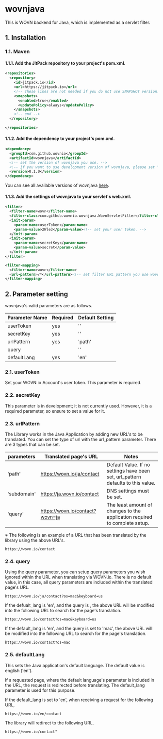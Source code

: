 # wovnjava

This is WOVN backend for Java, which is implemented as a servlet filter.

## 1. Installation

### 1.1. Maven

#### 1.1.1. Add the JitPack repository to your project's pom.xml.

```XML
<repositories>
  <repository>
    <id>jitpack.io</id>
    <url>https://jitpack.io</url>
    <!-- These lines are not needed if you do not use SNAPSHOT version. -->
    <snapshots>
      <enabled>true</enabled>
      <updatePolicy>always</updatePolicy>
    </snapshots>
    <!-- end -->
  </repository>
  
</repositories>
```

#### 1.1.2. Add the dependency to your project's pom.xml.

```XML
<dependency>
  <groupId>com.github.wovnio</groupId>
  <artifactId>wovnjava</artifactId>
  <!-- set the version of wovnjava you use. -->
  <!-- if you want to use development version of wovnjava, please set "-SNAPSHOT" here. -->
  <version>0.1.0</version>
</dependency>
```

You can see all available versions of wovnjava [here](https://jitpack.io/#wovnio/wovnjava).

#### 1.1.3. Add the settings of wovnjava to your servlet's web.xml.

```XML
<filter>
  <filter-name>wovn</filter-name>
  <filter-class>com.github.wovnio.wovnjava.WovnServletFilter</filter-class>
  <init-param>
    <param-name>userToken</param-name>
    <param-value>2Wle3</param-value><!-- set your user token. -->
  </init-param>
  <init-param>
    <param-name>secretKey</param-name>
    <param-value>secret</param-value>
  </init-param>
</filter>

<filter-mapping>
  <filter-name>wovn</filter-name>
  <url-pattern>/*</url-pattern><!-- set filter URL pattern you use wovnjava. -->
</filter-mapping>
```

## 2. Parameter setting

wovnjava's valid parameters are as follows.

Parameter Name | Required | Default Setting
-------------- | -------- | ------------
userToken      | yes      | ''
secretKey      | yes      | ''
urlPattern     | yes      | 'path'
query          |          | ''
defaultLang    | yes      | 'en'

### 2.1. userToken

Set your WOVN.io Account's user token. This parameter is required.

### 2.2. secretKey

This parameter is in development; it is not currently used. However, it is a required parameter, so ensure to set a value for it.

### 2.3. urlPattern

The Library works in the Java Application by adding new URL's to be translated. You can set the type of url with the url_pattern parameter. There are 3 types that can be set.

parameters  | Translated page's URL           | Notes
----------- | ------------------------------- | ------
'path'      | https://wovn.io/ja/contact      | Default Value. If no settings have been set, url_pattern defaults to this value.
'subdomain' | https://ja.wovn.io/contact      | DNS settings must be set.
'query'     | https://wovn.io/contact?wovn=ja | The least amount of changes to the application required to complete setup.

※ The following is an example of a URL that has been translated by the library using the above URL's.

    https://wovn.io/contact

### 2.4. query

Using the query parameter, you can setup query parameters you wish ignored within the URL when translating via WOVN.io. There is no default value, in this case, all query parameters are included within the translated page's URL.

    https://wovn.io/ja/contact?os=mac&keyboard=us

If the defualt_lang is 'en', and the query is , the above URL will be modified into the following URL to search for the page's translation.

    https://wovn.io/contact?os=mac&keyboard=us

If the default_lang is 'en', and the query is set to 'mac', the above URL will be modified into the following URL to search for the page's translation.

    https://wovn.io/contact?os=mac

### 2.5. defaultLang

This sets the Java application's default language. The default value is english ('en').

If a requested page, where the default language's parameter is included in the URL, the request is redirected before translating. The default_lang parameter is used for this purpose.

If the default_lang is set to 'en', when receiving a request for the following URL,

    https://wovn.io/en/contact

The library will redirect to the following URL.

    https://wovn.io/contact"
